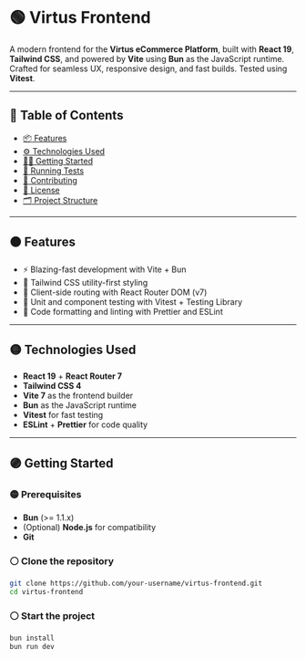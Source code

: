# 🟢 Virtus Frontend

A modern frontend for the **Virtus eCommerce Platform**, built with **React 19**, **Tailwind CSS**, and powered by **Vite** using **Bun** as the JavaScript runtime.  
Crafted for seamless UX, responsive design, and fast builds. Tested using **Vitest**.

---

## 🔵 Table of Contents

- [📦 Features](#-features)
- [⚙️ Technologies Used](#️-technologies-used)
- [🧑‍💼 Getting Started](#-getting-started)
- [🧪 Running Tests](#-running-tests)
- [🤝 Contributing](#-contributing)
- [📄 License](#-license)
- [🗂️ Project Structure](#️-project-structure)

---

## 🟠 Features

- ⚡️ Blazing-fast development with Vite + Bun
- 🎨 Tailwind CSS utility-first styling
- 🔀 Client-side routing with React Router DOM (v7)
- 🧪 Unit and component testing with Vitest + Testing Library
- 🧼 Code formatting and linting with Prettier and ESLint

---

## 🟡 Technologies Used

- **React 19** + **React Router 7**
- **Tailwind CSS 4**
- **Vite 7** as the frontend builder
- **Bun** as the JavaScript runtime
- **Vitest** for fast testing
- **ESLint** + **Prettier** for code quality

---

## 🟣 Getting Started

### 🟡 Prerequisites

- **Bun** (>= 1.1.x)
- (Optional) **Node.js** for compatibility
- **Git**

### ⚪ Clone the repository

```bash
git clone https://github.com/your-username/virtus-frontend.git
cd virtus-frontend
```

### ⚪ Start the project

```bash
bun install
bun run dev

```
